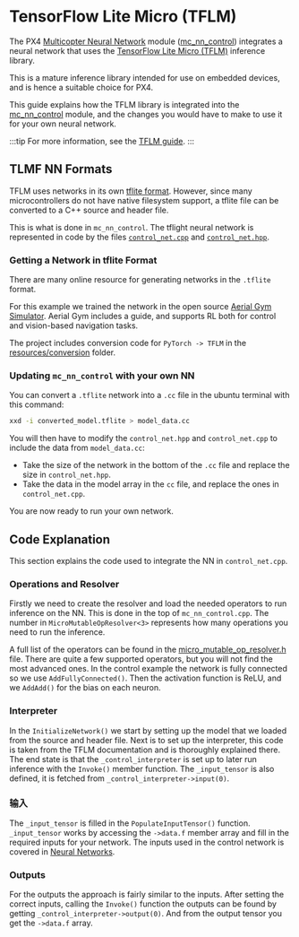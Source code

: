 # TensorFlow Lite Micro (TFLM)

The PX4 [Multicopter Neural Network](advanced/neural_networks.md) module ([mc_nn_control](../modules/modules_controller.md#mc-nn-control)) integrates a neural network that uses the [TensorFlow Lite Micro (TFLM)](https://github.com/tensorflow/tflite-micro) inference library.

This is a mature inference library intended for use on embedded devices, and is hence a suitable choice for PX4.

This guide explains how the TFLM library is integrated into the [mc_nn_control](../modules/modules_controller.md#mc-nn-control) module, and the changes you would have to make to use it for your own neural network.

:::tip
For more information, see the [TFLM guide](https://ai.google.dev/edge/litert/microcontrollers/get_started).
:::

## TLMF NN Formats

TFLM uses networks in its own [tflite format](https://ai.google.dev/edge/litert/models/convert).
However, since many microcontrollers do not have native filesystem support, a tflite file can be converted to a C++ source and header file.

This is what is done in `mc_nn_control`.
The tflight neural network is represented in code by the files [`control_net.cpp`](https://github.com/PX4/PX4-Autopilot/blob/main/src/modules/mc_nn_control/control_net.cpp) and [`control_net.hpp`](https://github.com/PX4/PX4-Autopilot/blob/main/src/modules/mc_nn_control/control_net.hpp).

### Getting a Network in tflite Format

There are many online resource for generating networks in the `.tflite` format.

For this example we trained the network in the open source [Aerial Gym Simulator](https://ntnu-arl.github.io/aerial_gym_simulator/).
Aerial Gym includes a guide, and supports RL both for control and vision-based navigation tasks.

The project includes conversion code for `PyTorch -> TFLM` in the [resources/conversion](https://github.com/ntnu-arl/aerial_gym_simulator/tree/main/resources/conversion) folder.

### Updating `mc_nn_control` with your own NN

You can convert a `.tflite` network into a `.cc` file in the ubuntu terminal with this command:

```sh
xxd -i converted_model.tflite > model_data.cc
```

You will then have to modify the `control_net.hpp` and `control_net.cpp` to include the data from `model_data.cc`:

- Take the size of the network in the bottom of the `.cc` file and replace the size in `control_net.hpp`.
- Take the data in the model array in the `cc` file, and replace the ones in `control_net.cpp`.

You are now ready to run your own network.

## Code Explanation

This section explains the code used to integrate the NN in `control_net.cpp`.

### Operations and Resolver

Firstly we need to create the resolver and load the needed operators to run inference on the NN.
This is done in the top of `mc_nn_control.cpp`.
The number in `MicroMutableOpResolver<3>` represents how many operations you need to run the inference.

A full list of the operators can be found in the [micro_mutable_op_resolver.h](https://github.com/tensorflow/tflite-micro/blob/main/tensorflow/lite/micro/micro_mutable_op_resolver.h) file.
There are quite a few supported operators, but you will not find the most advanced ones.
In the control example the network is fully connected so we use `AddFullyConnected()`.
Then the activation function is ReLU, and we `AddAdd()` for the bias on each neuron.

### Interpreter

In the `InitializeNetwork()` we start by setting up the model that we loaded from the source and header file.
Next is to set up the interpreter, this code is taken from the TFLM documentation and is thoroughly explained there.
The end state is that the `_control_interpreter` is set up to later run inference with the `Invoke()` member function.
The `_input_tensor` is also defined, it is fetched from `_control_interpreter->input(0)`.

### 输入

The `_input_tensor` is filled in the `PopulateInputTensor()` function.
`_input_tensor` works by accessing the `->data.f` member array and fill in the required inputs for your network.
The inputs used in the control network is covered in [Neural Networks](../advanced/neural_networks.md).

### Outputs

For the outputs the approach is fairly similar to the inputs.
After setting the correct inputs, calling the `Invoke()` function the outputs can be found by getting `_control_interpreter->output(0)`.
And from the output tensor you get the `->data.f` array.
